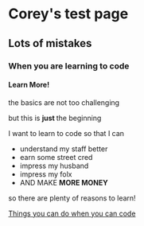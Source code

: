 <h1>Corey's test page</h1>
<h2>Lots of mistakes</h2>
<h3>When you are learning to code</h3>
<h4>Learn More! </h4>
<p> the basics are not too challenging </p> 
<p> but this is <strong> just </strong> the beginning </p> 
<p> I want to learn to code so that I can </p> 
<ul> 
  <li> understand my staff better </li> 
  <li> earn some street cred </li> 
  <li> impress my husband </li> 
  <li> impress my folx </li> 
  <li> AND MAKE <STRONG> MORE MONEY </STRONG> </li> 
  </ul> 
  <p> so there are plenty of reasons to learn! </p> 
  <a href="https://bootcampspot.com/login"> Things you can do when you can code</a>


  
